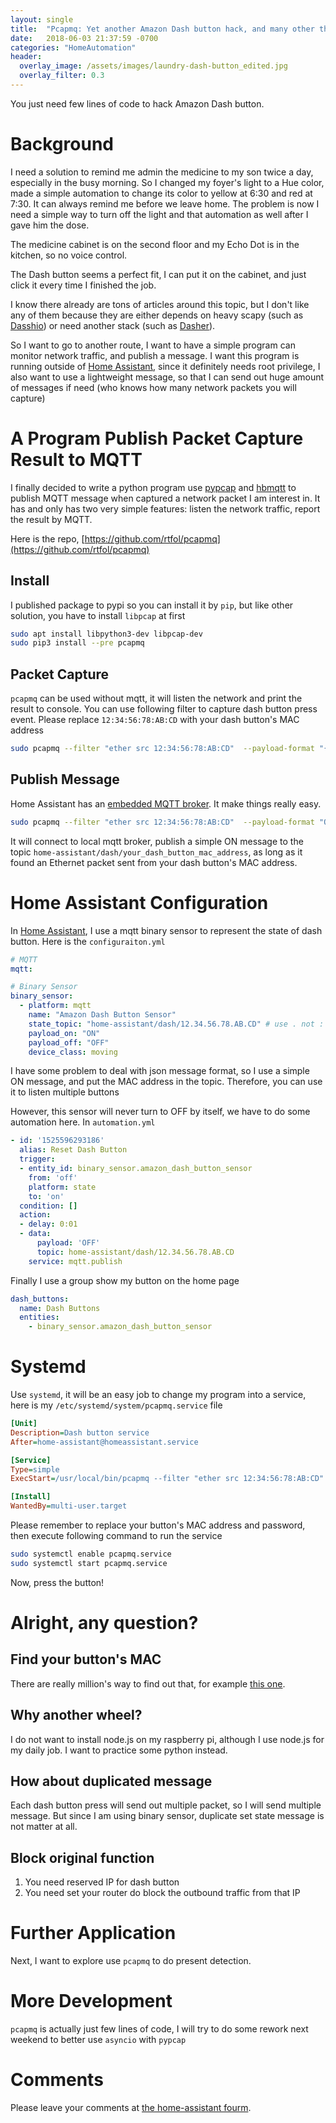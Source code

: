 ```yaml
---
layout: single
title:  "Pcapmq: Yet another Amazon Dash button hack, and many other things possible"
date:   2018-06-03 21:37:59 -0700
categories: "HomeAutomation"
header:
  overlay_image: /assets/images/laundry-dash-button_edited.jpg
  overlay_filter: 0.3
---
```

You just need few lines of code to hack Amazon Dash button.

# Background

I need a solution to remind me admin the medicine to my son twice a day, especially in the busy morning. So I changed my foyer's light to a Hue color, made a simple automation to change its color to yellow at 6:30 and red at 7:30. It can always remind me before we leave home. The problem is now I need a simple way to turn off the light and that automation as well after I gave him the dose. 

The medicine cabinet is on the second floor and my Echo Dot is in the kitchen, so no voice control.

The Dash button seems a perfect fit, I can put it on the cabinet, and just click it every time I finished the job. 

I know there already are tons of articles around this topic, but I don't like any of them because they are either depends on heavy scapy (such as [Dasshio](https://github.com/danimtb/dasshio)) or need another stack (such as [Dasher](https://github.com/maddox/dasher)).

So I want to go to another route, I want to have a simple program can monitor network traffic, and publish a message. I want this program is running outside of [Home Assistant](https://www.home-assistant.io), since it definitely needs root privilege, I also want to use a lightweight message, so that I can send out huge amount of messages if need (who knows how many network packets you will capture)

# A Program Publish Packet Capture Result to MQTT

I finally decided to write a python program use [pypcap](https://github.com/pynetwork/pypcap) and [hbmqtt](https://github.com/beerfactory/hbmqtt) to publish MQTT message when captured a network packet I am interest in. It has and only has two very simple features: listen the network traffic, report the result by MQTT.

Here is the repo, [https://github.com/rtfol/pcapmq](https://github.com/rtfol/pcapmq)

## Install

I published package to pypi so you can install it by `pip`, but like other solution, you have to install `libpcap` at first

```bash
sudo apt install libpython3-dev libpcap-dev
sudo pip3 install --pre pcapmq
```

## Packet Capture

`pcapmq` can be used without mqtt, it will listen the network and print the result to console. You can use following filter to capture dash button press event. Please replace `12:34:56:78:AB:CD` with your dash button's MAC address

```bash
sudo pcapmq --filter "ether src 12:34:56:78:AB:CD"  --payload-format "{} Dash button is online"
```

## Publish Message

Home Assistant has an [embedded MQTT broker](https://www.home-assistant.io/docs/mqtt/broker#embedded-broker). It make things really easy.

```bash
sudo pcapmq --filter "ether src 12:34:56:78:AB:CD"  --payload-format "ON" --broker-url mqtt://homeassistant:your_password@localhost --topic "home-assistant/dash/{1[0]:02X}.{1[1]:02X}.{1[2]:02X}.{1[3]:02X}.{1[4]:02X}.{1[5]:02X}"
```

It will connect to local mqtt broker, publish a simple ON message to the topic `home-assistant/dash/your_dash_button_mac_address`, as long as it found an Ethernet packet sent from your dash button's MAC address.

# Home Assistant Configuration

In [Home Assistant](https://www.home-assistant.io), I use a mqtt binary sensor to represent the state of dash button. Here is the `configuraiton.yml`

```yml
# MQTT
mqtt:

# Binary Sensor
binary_sensor:
  - platform: mqtt
    name: "Amazon Dash Button Sensor"
    state_topic: "home-assistant/dash/12.34.56.78.AB.CD" # use . not : to avoid potential url format issue 
    payload_on: "ON"
    payload_off: "OFF"
    device_class: moving
``` 

I have some problem to deal with json message format, so I use a simple ON message, and put the MAC address in the topic. Therefore, you can use it to listen multiple buttons

However, this sensor will never turn to OFF by itself, we have to do some automation here. In `automation.yml`

```yml
- id: '1525596293186'
  alias: Reset Dash Button
  trigger:
  - entity_id: binary_sensor.amazon_dash_button_sensor
    from: 'off'
    platform: state
    to: 'on'
  condition: []
  action:
  - delay: 0:01
  - data:
      payload: 'OFF'
      topic: home-assistant/dash/12.34.56.78.AB.CD
    service: mqtt.publish
```

Finally I use a group show my button on the home page
```yml
dash_buttons:
  name: Dash Buttons
  entities:
    - binary_sensor.amazon_dash_button_sensor
```


# Systemd

Use `systemd`, it will be an easy job to change my program into a service, here is my `/etc/systemd/system/pcapmq.service` file

```ini
[Unit]
Description=Dash button service
After=home-assistant@homeassistant.service

[Service]
Type=simple
ExecStart=/usr/local/bin/pcapmq --filter "ether src 12:34:56:78:AB:CD"  --payload-format 'ON' --broker-url mqtt://homeassistant:your_password@localhost --topic "home-assistant/dash/{1[0]:02X}.{1[1]:02X}.{1[2]:02X}.{1[3]:02X}.{1[4]:02X}.{1[5]:02X}"

[Install]
WantedBy=multi-user.target
```

Please remember to replace your button's MAC address and password, then execute following command to run the service

```bash
sudo systemctl enable pcapmq.service
sudo systemctl start pcapmq.service
```

Now, press the button!

# Alright, any question?

## Find your button's MAC
There are really million's way to find out that, for example [this one](https://github.com/danimtb/dasshio#how-to-find-the-mac-address-of-your-dash).

## Why another wheel?
I do not want to install node.js on my raspberry pi, although I use node.js for my daily job. I want to practice some python instead.

## How about duplicated message
Each dash button press will send out multiple packet, so I will send multiple message. But since I am using binary sensor, duplicate set state message is not matter at all.

## Block original function
1. You need reserved IP for dash button
2. You need set your router do block the outbound traffic from that IP

# Further Application
Next, I want to explore use `pcapmq` to do present detection.

# More Development
`pcapmq` is actually just few lines of code, I will try to do some rework next weekend to better use `asyncio` with `pypcap`

# Comments
Please leave your comments at [the home-assistant fourm](https://community.home-assistant.io/t/pcapmq-yet-another-dash-button-hack-and-many-other-things-possible/52627).
